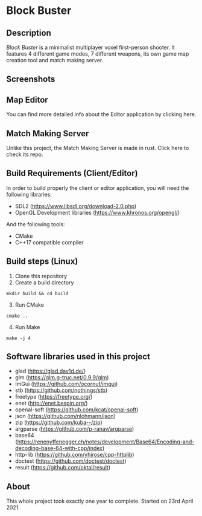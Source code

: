 # Block Buster

## Description
*Block Buster* is a minimalist multiplayer voxel first-person shooter. It features 4 different game modes, 7 different weapons, its own game map creation tool and match making server. 

## Screenshots

## Map Editor

You can find more detailed info about the Editor application by clicking here.

## Match Making Server

Unlike this project, the Match Making Server is made in rust. Click here to check its repo.

## Build Requirements (Client/Editor)

In order to build properly the client or editor application, you will need the following libraries:

- SDL2 (https://www.libsdl.org/download-2.0.php)
- OpenGL Development libraries (https://www.khronos.org/opengl/)

And the following tools:

- CMake
- C++17 compatible compiler

## Build steps (Linux)

1. Clone this repository
2. Create a build directory

`mkdir build && cd build`

3. Run CMake

`cmake ..`

4. Run Make

`make -j 4`


## Software libraries used in this project

- glad (https://glad.dav1d.de/)
- glm  (https://glm.g-truc.net/0.9.9/glm)
- ImGui (https://github.com/ocornut/imgui)
- stb (https://github.com/nothings/stb)
- freetype (https://freetype.org/)
- enet (http://enet.bespin.org/)
- openal-soft (https://github.com/kcat/openal-soft)
- json (https://github.com/nlohmann/json)
- zip (https://github.com/kuba--/zip)
- argparse (https://github.com/p-ranav/argparse)
- base64 (https://renenyffenegger.ch/notes/development/Base64/Encoding-and-decoding-base-64-with-cpp/index)
- http-lib (https://github.com/yhirose/cpp-httplib)
- doctest (https://github.com/doctest/doctest)
- result (https://github.com/oktal/result)

## About

This whole project took exactly one year to complete. Started on 23rd April 2021.